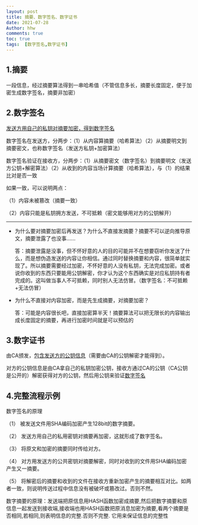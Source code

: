 ```yaml
---
layout: post
title: 摘要、数字签名、数字证书
date: 2021-07-28
Author: hhw
comments: true
toc: true
tags:  [数字签名,数字证书]
---
```


## 1.摘要

一段信息，经过摘要算法得到一串哈希值（不管信息多长，摘要长度固定，便于加密生成数字签名，摘要非加密）

## 2.**数字签名**

<u>发送方用自己的私钥对摘要加密，得到数字签名</u>

数字签名在发送方，分两步：（1）从内容算摘要（哈希算法）（2）从摘要明文到摘要密文，也称数字签名（发送方私钥+加密算法）

数字签名验证在接收方，分两步：（1）从摘要密文（数字签名）到摘要明文（发送方公钥+解密算法）（2）从收到的内容当场计算摘要（哈希算法），与（1）的结果比对是否一致

如果一致，可以说明两点：

（1）内容未被篡改（摘要一致）

（2）内容只能是私钥拥方发送，不可抵赖（密文能够用对方的公钥解开）

---

- 为什么要对摘要加密后再发送？为什么不直接发摘要？摘要不可以逆向推导原文，摘要泄露了也没事……

  答：摘要泄露是没事，但不怀好意的人的目的可能并不在想要窃听你发送了什么，而是想伪造发送的内容让你相信。通过同时替换摘要和内容，很简单就实现了。所以摘要需要经过加密，不怀好意的人没有私钥，无法完成加密。或者说你收到的东西只要能用公钥解密，你才认为这个东西确实是对应私钥持有者完成的。这叫做当事人不可抵赖，同时别人无法仿冒。（数字签名：不可抵赖+无法仿冒）

- 为什么不直接对内容加密，而是先生成摘要，对摘要加密？

  答：可能是内容很长吧，直接加密算半天！摘要算法可以把无限长的内容输出成长度固定的摘要，再进行加密时间就是可以预估的

## 3.数字证书

由CA颁发，<u>包含发送方的公钥信息</u>（需要由CA的公钥解密才能得到）。

对方的公钥信息是由CA拿自己的私钥加密公钥，接收方通过CA的公钥（CA公钥是公开的）解密获得对方的公钥，然后用公钥来验证<u>数字签名</u>

## 4.完整流程示例

数字签名的原理

（1） 被发送文件用SHA编码加密产生128bit的数字摘要。

（2） 发送方用自己的私用密钥对摘要再加密，这就形成了数字签名。

（3） 将原文和加密的摘要同时传给对方。

（4） 对方用发送方的公共密钥对摘要解密，同时对收到的文件用SHA编码加密产生又一摘要。

（5） 将解密后的摘要和收到的文件在接收方重新加密产生的摘要相互对比。如两者一致，则说明传送过程中信息没有被破坏或篡改过。否则不然。

数字摘要的原理：发送端把原信息用HASH函数加密成摘要,然后把数字摘要和原信息一起发送到接收端,接收端也用HASH函数把原消息加密为摘要,看两个摘要是否相同,若相同,则表明信息的完整.否则不完整.
它用来保证信息的完整性


